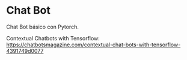 # Chat Bot
Chat Bot básico con Pytorch.

Contextual Chatbots with Tensorflow:
https://chatbotsmagazine.com/contextual-chat-bots-with-tensorflow-4391749d0077

